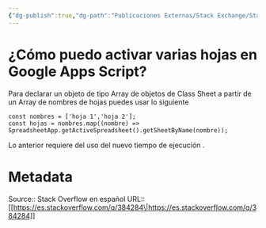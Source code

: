 ```yaml
---
{"dg-publish":true,"dg-path":"Publicaciones Externas/Stack Exchange/Stack Overflow en español/es.stackoverflow.com-384284.md","permalink":"/publicaciones-externas/stack-exchange/stack-overflow-en-espanol/es-stackoverflow-com-384284/","title":"¿Cómo puedo activar varias hojas en Google Apps Script?","hide":true,"noteIcon":"default","created":"2024-04-03T12:49:10.728-06:00","updated":"2024-04-05T16:43:56.716-06:00"}
---
```


# ¿Cómo puedo activar varias hojas en Google Apps Script?

Para declarar un objeto de tipo Array de objetos de Class Sheet a partir de un Array de nombres de hojas puedes usar lo siguiente

```
const nombres = ['hoja 1','hoja 2'];
const hojas = nombres.map((nombre) => SpreadsheetApp.getActiveSpreadsheet().getSheetByName(nombre));
```

Lo anterior requiere del uso del nuevo tiempo de ejecución .

# Metadata
Source:: Stack Overflow en español
URL:: [[https://es.stackoverflow.com/q/384284\|https://es.stackoverflow.com/q/384284]]

